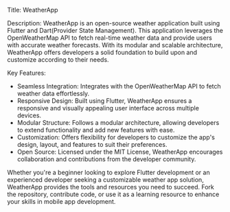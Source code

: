 
Title: WeatherApp

Description:
WeatherApp is an open-source weather application built using Flutter and Dart(Provider State Management). This application leverages the OpenWeatherMap API to fetch real-time weather data and provide users with accurate weather forecasts. With its modular and scalable architecture, WeatherApp offers developers a solid foundation to build upon and customize according to their needs.

Key Features:
- Seamless Integration: Integrates with the OpenWeatherMap API to fetch weather data effortlessly.
- Responsive Design: Built using Flutter, WeatherApp ensures a responsive and visually appealing user interface across multiple devices.
- Modular Structure: Follows a modular architecture, allowing developers to extend functionality and add new features with ease.
- Customization: Offers flexibility for developers to customize the app's design, layout, and features to suit their preferences.
- Open Source: Licensed under the MIT License, WeatherApp encourages collaboration and contributions from the developer community.

Whether you're a beginner looking to explore Flutter development or an experienced developer seeking a customizable weather app solution, WeatherApp provides the tools and resources you need to succeed. Fork the repository, contribute code, or use it as a learning resource to enhance your skills in mobile app development.
